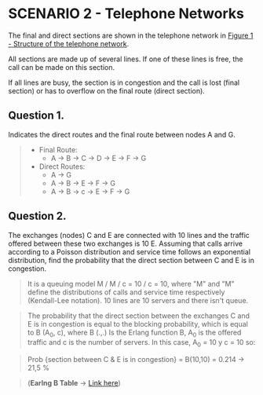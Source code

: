 # SCENARIO 2 - Telephone Networks

The final and direct sections are shown in the telephone network in [Figure 1 - Structure of the telephone network](https://github.com/sergiompp/networkAccessMethods-ALOHA/blob/8673c02e6a8b934fce764d7abd53767946de9679/practice2/Figura%201%20-%20Structure%20of%20the%20telephone%20network.png).

All sections are made up of several lines. If one of these lines is free, the call can be made on this section.

If all lines are busy, the section is in congestion and the call is lost (final section) or has to overflow on the final route (direct section).

## Question 1.

Indicates the direct routes and the final route between nodes A and G.

> - Final Route:
>   - A -> B -> C -> D -> E -> F -> G
> - Direct Routes:
>   - A -> G
>   - A -> B -> E -> F -> G
>   - A -> B -> c -> E -> F -> G

## Question 2.

The exchanges (nodes) C and E are connected with 10 lines and the traffic offered between these two exchanges is 10 E. Assuming that calls arrive according to a Poisson distribution and service time follows an exponential distribution, find the probability that the direct section between C and E is in congestion.

> It is a queuing model M / M / c = 10 / c = 10, where "M" and "M" define the distributions of calls and service time respectively (Kendall-Lee notation). 10 lines are 10 servers and there isn't queue.

> The probability that the direct section between the exchanges C and E is in congestion is equal to the blocking probability, which is equal to B (A<sub>0</sub>, c), where B (.,.) Is the Erlang function B, A<sub>0</sub> is the offered traffic and c is the number of servers. In this case, A<sub>0</sub> = 10 y c = 10 so:

> Prob {section between C & E is in congestion} = B(10,10) = 0.214 -> 21,5 %

> (**Earlng B Table** -> [Link here](https://pdfslide.net/documents/erlang-b-traffic-table-568b2892389c0.html))
